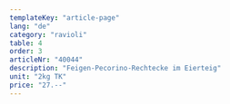 ```yaml
---
templateKey: "article-page"
lang: "de"
category: "ravioli"
table: 4
order: 3
articleNr: "40044"
description: "Feigen-Pecorino-Rechtecke im Eierteig"
unit: "2kg TK"
price: "27.--"
---
```

